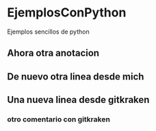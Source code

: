 # EjemplosConPython
Ejemplos sencillos de python


## Ahora otra anotacion

## De nuevo otra linea desde mich


## Una nueva linea desde gitkraken


### otro comentario con gitkraken 
